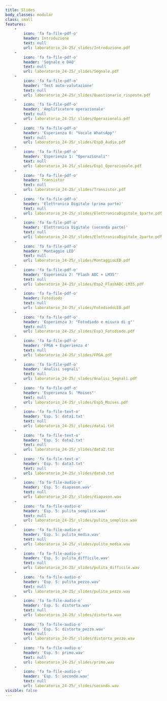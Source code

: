 ```yaml
---
title: Slides
body_classes: modular
class: small
features:
    -
        icon: 'fa fa-file-pdf-o'
        header: Introduzione
        text: null
        url: laboratorio_24-25/_slides/Introduzione.pdf
	-
        icon: 'fa fa-file-pdf-o'
        header: 'Segnale e DAQ'
        text: null
        url: laboratorio_24-25/_slides/Segnale.pdf
    -
        icon: 'fa fa-file-pdf-o'
        header: 'Test auto-valutazione'
        text: null
        url: laboratorio_24-25/_slides/Questionario_risposte.pdf
    -
        icon: 'fa fa-file-pdf-o'
        header: 'Amplificatore operazionale'
        text: null
        url: laboratorio_24-25/_slides/Operazionali.pdf
    -
        icon: 'fa fa-file-pdf-o'
        header: 'Esperienza 0: "Vocale WhatsApp"'
        text: null
        url: laboratorio_24-25/_slides/Esp0_Audio.pdf
    -
        icon: 'fa fa-file-pdf-o'
        header: 'Esperienza 1: "Operazionali"'
        text: null
        url: laboratorio_24-25/_slides/Esp1_Operazionale.pdf
    -
        icon: 'fa fa-file-pdf-o'
        header: Transistor
        text: null
        url: laboratorio_24-25/_slides/Transistor.pdf
    -
        icon: 'fa fa-file-pdf-o'
        header: 'Elettronica Digitale (prima parte)'
        text: null
        url: laboratorio_24-25/_slides/ElettronicaDigitale_1parte.pdf
    -
        icon: 'fa fa-file-pdf-o'
        header: 'Elettronica Digitale (seconda parte)'
        text: null
        url: laboratorio_24-25/_slides/ElettronicaDigitale_2parte.pdf
    -
        icon: 'fa fa-file-pdf-o'
        header: 'Montaggio LED'
        text: null
        url: laboratorio_24-25/_slides/MontaggioLED.pdf
    -
        icon: 'fa fa-file-pdf-o'
        header: 'Esperienza 2: "Flash ADC + LM35"'
        text: null
        url: laboratorio_24-25/_slides/Esp2_FlashADC-LM35.pdf
    -
        icon: 'fa fa-file-pdf-o'
        header: Fotodiodo
        text: null
        url: laboratorio_24-25/_slides/FotodiodoLED.pdf
    -
        icon: 'fa fa-file-pdf-o'
        header: 'Esperienza 3: "Fotodiodo e misura di g"'
        text: null
        url: laboratorio_24-25/_slides/Esp3_Fotodiodo.pdf
    -
        icon: 'fa fa-file-pdf-o'
        header: 'FPGA + Esperienza 4'
        text: null
        url: laboratorio_24-25/_slides/FPGA.pdf
    -
        icon: 'fa fa-file-pdf-o'
        header: 'Analisi segnali'
        text: null
        url: laboratorio_24-25/_slides/Analisi_Segnali.pdf
    -
        icon: 'fa fa-file-pdf-o'
        header: 'Esperienza 5: "Moises"'
        text: null
        url: laboratorio_24-25/_slides/Esp5_Moises.pdf
    -
        icon: 'fa fa-file-text-o'
        header: 'Esp. 5: data1.txt'
        text: null
        url: laboratorio_24-25/_slides/data1.txt
    -
        icon: 'fa fa-file-text-o'
        header: 'Esp. 5: data2.txt'
        text: null
        url: laboratorio_24-25/_slides/data2.txt
    -
        icon: 'fa fa-file-text-o'
        header: 'Esp. 5: data3.txt'
        text: null
        url: laboratorio_24-25/_slides/data3.txt
    -
        icon: 'fa fa-file-audio-o'
        header: 'Esp. 5: diapason.wav'
        text: null
        url: laboratorio_24-25/_slides/diapason.wav
    -
        icon: 'fa fa-file-audio-o'
        header: 'Esp. 5: pulita_semplice.wav'
        text: null
        url: laboratorio_24-25/_slides/pulita_semplice.wav
    -
        icon: 'fa fa-file-audio-o'
        header: 'Esp. 5: pulita_media.wav'
        text: null
        url: laboratorio_24-25/_slides/pulita_media.wav
    -
        icon: 'fa fa-file-audio-o'
        header: 'Esp. 5: pulita_difficile.wav'
        text: null
        url: laboratorio_24-25/_slides/pulita_difficile.wav
    -
        icon: 'fa fa-file-audio-o'
        header: 'Esp. 5: pulita_pezzo.wav'
        text: null
        url: laboratorio_24-25/_slides/pulita_pezzo.wav
    -
        icon: 'fa fa-file-audio-o'
        header: 'Esp. 5: distorta.wav'
        text: null
        url: laboratorio_24-25/_slides/distorta.wav
    -
        icon: 'fa fa-file-audio-o'
        header: 'Esp. 5: distorta_pezzo.wav'
        text: null
        url: laboratorio_24-25/_slides/distorta_pezzo.wav
    -
        icon: 'fa fa-file-audio-o'
        header: 'Esp. 5: primo.wav'
        text: null
        url: laboratorio_24-25/_slides/primo.wav
    -
        icon: 'fa fa-file-audio-o'
        header: 'Esp. 5: secondo.wav'
        text: null
        url: laboratorio_24-25/_slides/secondo.wav
visible: false
---
```


<!---

-->

